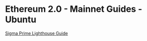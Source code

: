 # Ethereum 2.0 - Mainnet Guides - Ubuntu

[Sigma Prime Lighthouse Guide](https://github.com/ethstaker-core/Ethereum-2.0-Mainnet-Guides-Ubuntu/blob/main/Lighthouse.md)
